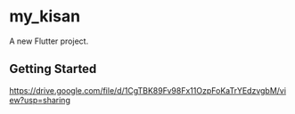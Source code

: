 # my_kisan

A new Flutter project.

## Getting Started

https://drive.google.com/file/d/1CgTBK89Fv98Fx11OzpFoKaTrYEdzvgbM/view?usp=sharing
